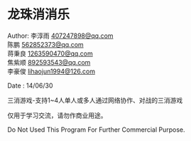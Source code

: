 龙珠消消乐
=============================================

Author:
李淳雨   407247898@qq.com  
陈鹏     562852373@qq.com  
蒋秉良   1263590470@qq.com  
焦紫顺   892593543@qq.com  
李豪俊   lihaojun1994@126.com  

Date  : 14/06/30

三消游戏-支持1~4人单人或多人通过网络协作、对战的三消游戏

仅用于学习交流，请勿作商业用途。

Do Not Used This Program For Further Commercial Purpose.
